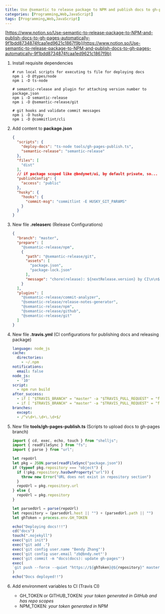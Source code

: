 ```yaml
---
title: Use @semantic to release package to NPM and publish docs to gh-pages automatically
categories: [Programming,Web,JavaScript]
tags: [Programming,Web,JavaScript]
---
```


[https://www.notion.so/Use-semantic-to-release-package-to-NPM-and-publish-docs-to-gh-pages-automatically-9f1bdd8734874fcaa1ed9621c1867f9b](https://www.notion.so/Use-semantic-to-release-package-to-NPM-and-publish-docs-to-gh-pages-automatically-9f1bdd8734874fcaa1ed9621c1867f9b)

1. Install requisite dependencies

	```text
	# run local scripts for executing ts file for deploying docs
	npm i -D @types/node
	npm i -D ts-node
	
	# semantic-release and plugin for attaching version number to package.json
	npm i -D semantic-release
	npm i -D @semantic-release/git
	
	# git hooks and validate commit messages
	npm i -D husky
	npm i -D @commitlint/cli
	```

2. Add content to **package.json**

	```json
	{
	  "scripts": {
	    "deploy-docs": "ts-node tools/gh-pages-publish.ts",
	    "semantic-release": "semantic-release"
	  },
	  "files": [
	    "dist"
	  ],
	  // if package scoped like @bndynet/ui, by default private, so...
	  "publishConfig": {
	    "access": "public"
	  },
	  "husky": {
	    "hooks": {
	      "commit-msg": "commitlint -E HUSKY_GIT_PARAMS"
	    }
	  }
	}
	```

3. New file **.releaserc** (Release Configurations)

	```json
	{
	  "branch": "master",
	  "prepare": [
	    "@semantic-release/npm",
	    {
	      "path": "@semantic-release/git",
	      "assets": [
	        "package.json",
	        "package-lock.json"
	      ],
	      "message": "chore(release): ${nextRelease.version} by CI\n\n${nextRelease.notes}"
	    }
	  ],
	  "plugins": [
	    "@semantic-release/commit-analyzer",
	    "@semantic-release/release-notes-generator",
	    "@semantic-release/npm",
	    "@semantic-release/github",
	    "@semantic-release/git"
	  ]
	}
	```

4. New file **.travis.yml** (CI configurations for publishing docs and releasing package)

	```yaml
	language: node_js
	cache:
	  directories:
	    - ~/.npm
	notifications:
	  email: false
	node_js:
	  - '10'
	script:
	  - npm run build
	after_success:
	  - if [ "$TRAVIS_BRANCH" = "master" -a "$TRAVIS_PULL_REQUEST" = "false" ]; then npm run deploy-docs; fi
	  - if [ "$TRAVIS_BRANCH" = "master" -a "$TRAVIS_PULL_REQUEST" = "false" ]; then npm run semantic-release; fi
	branches:
	  except:
	  - /^v\d+\.\d+\.\d+$/
	
	```

5. New file **tools/gh-pages-publish.ts** (Scripts to upload docs to gh-pages branch)

	```typescript
	import { cd, exec, echo, touch } from "shelljs";
	import { readFileSync } from "fs";
	import { parse } from "url";
	
	let repoUrl
	let pkg = JSON.parse(readFileSync("package.json"))
	if (typeof pkg.repository === "object") {
	  if (!pkg.repository.hasOwnProperty("url")) {
	    throw new Error("URL does not exist in repository section")
	  }
	  repoUrl = pkg.repository.url
	} else {
	  repoUrl = pkg.repository
	}
	
	let parsedUrl = parse(repoUrl)
	let repository = (parsedUrl.host || "") + (parsedUrl.path || "")
	let ghToken = process.env.GH_TOKEN
	
	echo("Deploying docs!!!")
	cd("docs")
	touch(".nojekyll")
	exec("git init")
	exec("git add .")
	exec('git config user.name "Bendy Zhang"')
	exec('git config user.email "zb@bndy.net"')
	exec('git commit -m "docs(docs): update gh-pages"')
	exec(
	`git push --force --quiet "https://${ghToken}@${repository}" master:gh-pages`
	)
	echo("Docs deployed!!")
	```

6. Add environment variables to CI (Travis CI)
	- GH_TOKEN or GITHUB_TOKEN: _your token generated in GitHub and has repo scopes_
	- NPM_TOKEN: _your token generated in NPM_
